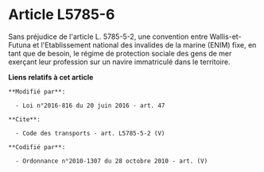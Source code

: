 # Article L5785-6

Sans préjudice de l'article L. 5785-5-2, une convention entre Wallis-et-Futuna et l'Etablissement national des invalides de
la marine (ENIM) fixe, en tant que de besoin, le régime de protection sociale des gens de mer exerçant leur profession sur un
navire immatriculé dans le territoire.

**Liens relatifs à cet article**

	**Modifié par**:

	  - Loi n°2016-816 du 20 juin 2016 - art. 47

	**Cite**:

	  - Code des transports - art. L5785-5-2 (V)

	**Codifié par**:

	  - Ordonnance n°2010-1307 du 28 octobre 2010 - art. (V)
